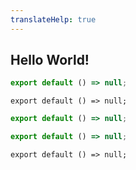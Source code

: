 ```yaml
---
translateHelp: true
---
```


## Hello World!

```jsx
export default () => null;
```

```tsx
export default () => null;
```

```js
export default () => null;
```

```jsx | preview
export default () => null;
```

```tsx | preview
export default () => null;
```